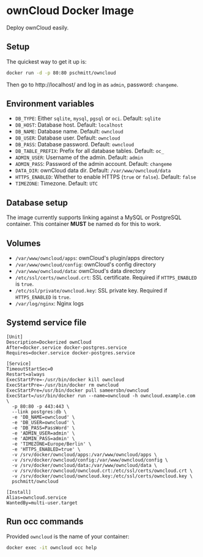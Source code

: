 # ownCloud Docker Image

Deploy ownCloud easily.

## Setup

The quickest way to get it up is:

```bash
docker run -d -p 80:80 pschmitt/owncloud
```

Then go to http://localhost/ and log in as `admin`, password: `changeme`.

## Environment variables

- `DB_TYPE`: Either `sqlite`, `mysql`, `pgsql` or `oci`. Default: `sqlite`
- `DB_HOST`: Database host. Default: `localhost`
- `DB_NAME`: Database name. Default: `owncloud`
- `DB_USER`: Database user. Default: `owncloud`
- `DB_PASS`: Database password. Default: `owncloud`
- `DB_TABLE_PREFIX`: Prefix for all database tables. Default: `oc_`
- `ADMIN_USER`: Username of the admin. Default: `admin`
- `ADMIN_PASS`: Password of the admin account. Default: `changeme`
- `DATA_DIR`: ownCloud data dir. Default: `/var/www/owncloud/data`
- `HTTPS_ENABLED`: Whether to enable HTTPS (`true` or `false`). Default: `false`
- `TIMEZONE`: Timezone. Default: `UTC`

## Database setup

The image currently supports linking against a MySQL or PostgreSQL container.
This container **MUST** be named `db` for this to work.

## Volumes

- `/var/www/owncloud/apps`: ownCloud's plugin/apps directory
- `/var/www/owncloud/config`: ownCloud's config directory
- `/var/www/owncloud/data`: ownCloud's data directory
- `/etc/ssl/certs/owncloud.crt`: SSL certificate. Required if `HTTPS_ENABLED` is
`true`.
- `/etc/ssl/private/owncloud.key`: SSL private key. Required if `HTTPS_ENABLED`
is `true`.
- `/var/log/nginx`: Nginx logs

## Systemd service file

```
[Unit]
Description=Dockerized ownCloud
After=docker.service docker-postgres.service
Requires=docker.service docker-postgres.service

[Service]
TimeoutStartSec=0
Restart=always
ExecStartPre=-/usr/bin/docker kill owncloud
ExecStartPre=-/usr/bin/docker rm owncloud
ExecStartPre=/usr/bin/docker pull sameersbn/owncloud
ExecStart=/usr/bin/docker run --name=owncloud -h owncloud.example.com \
  -p 80:80 -p 443:443 \
  --link postgres:db \
  -e 'DB_NAME=owncloud' \
  -e 'DB_USER=owncloud' \
  -e 'DB_PASS=PassWord' \
  -e 'ADMIN_USER=admin' \
  -e 'ADMIN_PASS=admin' \
  -e 'TIMEZONE=Europe/Berlin' \
  -e 'HTTPS_ENABLED=true' \
  -v /srv/docker/owncloud/apps:/var/www/owncloud/apps \
  -v /srv/docker/owncloud/config:/var/www/owncloud/config \
  -v /srv/docker/owncloud/data:/var/www/owncloud/data \
  -v /srv/docker/owncloud/owncloud.crt:/etc/ssl/certs/owncloud.crt \
  -v /srv/docker/owncloud/owncloud.key:/etc/ssl/certs/owncloud.key \
  pschmitt/owncloud

[Install]
Alias=owncloud.service
WantedBy=multi-user.target
```

## Run occ commands

Provided `owncloud` is the name of your container:

```bash
docker exec -it owncloud occ help
```
